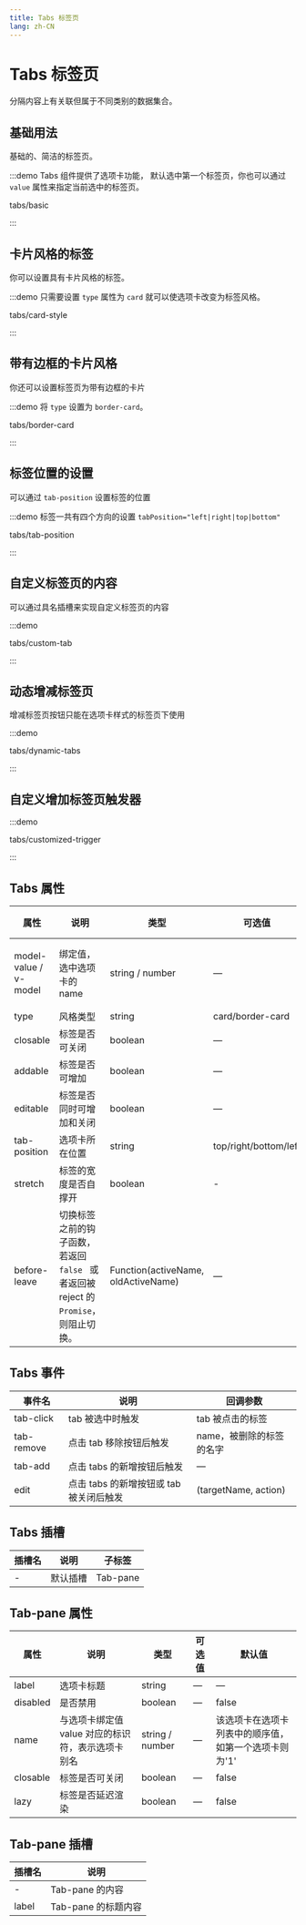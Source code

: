 ```yaml
---
title: Tabs 标签页
lang: zh-CN
---
```


# Tabs 标签页

分隔内容上有关联但属于不同类别的数据集合。

## 基础用法

基础的、简洁的标签页。

:::demo Tabs 组件提供了选项卡功能， 默认选中第一个标签页，你也可以通过 `value` 属性来指定当前选中的标签页。

tabs/basic

:::

## 卡片风格的标签

你可以设置具有卡片风格的标签。

:::demo 只需要设置 `type` 属性为 `card` 就可以使选项卡改变为标签风格。

tabs/card-style

:::

## 带有边框的卡片风格

你还可以设置标签页为带有边框的卡片

:::demo 将 `type` 设置为 `border-card`。

tabs/border-card

:::

## 标签位置的设置

可以通过 `tab-position` 设置标签的位置

:::demo 标签一共有四个方向的设置 `tabPosition="left|right|top|bottom"`

tabs/tab-position

:::

## 自定义标签页的内容

可以通过具名插槽来实现自定义标签页的内容

:::demo

tabs/custom-tab

:::

## 动态增减标签页

增减标签页按钮只能在选项卡样式的标签页下使用

:::demo

tabs/dynamic-tabs

:::

## 自定义增加标签页触发器

:::demo

tabs/customized-trigger

:::

## Tabs 属性

| 属性                  | 说明                                                                                  | 类型                                | 可选值                | 默认值              |
| --------------------- | ------------------------------------------------------------------------------------- | ----------------------------------- | --------------------- | ------------------- |
| model-value / v-model | 绑定值，选中选项卡的 name                                                             | string / number                     | —                     | 第一个选项卡的 name |
| type                  | 风格类型                                                                              | string                              | card/border-card      | —                   |
| closable              | 标签是否可关闭                                                                        | boolean                             | —                     | false               |
| addable               | 标签是否可增加                                                                        | boolean                             | —                     | false               |
| editable              | 标签是否同时可增加和关闭                                                              | boolean                             | —                     | false               |
| tab-position          | 选项卡所在位置                                                                        | string                              | top/right/bottom/left | top                 |
| stretch               | 标签的宽度是否自撑开                                                                  | boolean                             | -                     | false               |
| before-leave          | 切换标签之前的钩子函数， 若返回 `false ` 或者返回被 reject 的 `Promise`，则阻止切换。 | Function(activeName, oldActiveName) | —                     | —                   |

## Tabs 事件

| 事件名     | 说明                                    | 回调参数                 |
| ---------- | --------------------------------------- | ------------------------ |
| tab-click  | tab 被选中时触发                        | tab 被点击的标签         |
| tab-remove | 点击 tab 移除按钮后触发                 | name，被删除的标签的名字 |
| tab-add    | 点击 tabs 的新增按钮后触发              | —                        |
| edit       | 点击 tabs 的新增按钮或 tab 被关闭后触发 | (targetName, action)     |

## Tabs 插槽

| 插槽名 | 说明     | 子标签   |
| ------ | -------- | -------- |
| -      | 默认插槽 | Tab-pane |

## Tab-pane 属性

| 属性     | 说明                                              | 类型            | 可选值 | 默认值                                                |
| -------- | ------------------------------------------------- | --------------- | ------ | ----------------------------------------------------- |
| label    | 选项卡标题                                        | string          | —      | —                                                     |
| disabled | 是否禁用                                          | boolean         | —      | false                                                 |
| name     | 与选项卡绑定值 value 对应的标识符，表示选项卡别名 | string / number | —      | 该选项卡在选项卡列表中的顺序值，如第一个选项卡则为'1' |
| closable | 标签是否可关闭                                    | boolean         | —      | false                                                 |
| lazy     | 标签是否延迟渲染                                  | boolean         | —      | false                                                 |

## Tab-pane 插槽

| 插槽名 | 说明                |
| ------ | ------------------- |
| -      | Tab-pane 的内容     |
| label  | Tab-pane 的标题内容 |
